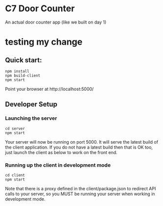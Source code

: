 # C7 Door Counter

An actual door counter app (like we built on day 1)

# testing my change

## Quick start:

    npm install
    npm build-client
    npm start

Point your browser at http://localhost:5000/


## Developer Setup

### Launching the server

    cd server
    npm start

Your server will now be running on port 5000.  It will serve the latest build of the client application.  If you do not have a latest build then that is OK too, just launch the client as below to work on the front end.

### Running up the client in development mode

    cd client
    npm start

Note that there is a proxy defined in the client/package.json to redirect API calls to your server, so you MUST be running your server when working in development mode.
